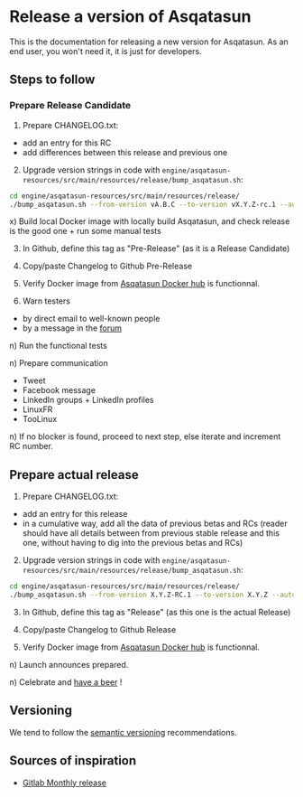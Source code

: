 # Release a version of Asqatasun

This is the documentation for releasing a new version for Asqatasun. As an end user, you won't need it, it is just for developers.

## Steps to follow

### Prepare Release Candidate

1) Prepare CHANGELOG.txt:

* add an entry for this RC
* add differences between this release and previous one

2) Upgrade version strings in code with `engine/asqatasun-resources/src/main/resources/release/bump_asqatasun.sh`:

```sh
cd engine/asqatasun-resources/src/main/resources/release/
./bump_asqatasun.sh --from-version vA.B.C --to-version vX.Y.Z-rc.1 --automerge --commit --tag --push
```

x) Build local Docker image with locally build Asqatasun, and check release is the good one + run some manual tests

3) In Github, define this tag as "Pre-Release" (as it is a Release Candidate)

4) Copy/paste Changelog to Github Pre-Release

5) Verify Docker image from [Asqatasun Docker hub](https://hub.docker.com/r/asqatasun/asqatasun/tags/) is functionnal.

6) Warn testers

* by direct email to well-known people
* by a message in the [forum](http://forum.asqatasun.org/)

n) Run the functional tests

n) Prepare communication

* Tweet
* Facebook message
* LinkedIn groups + LinkedIn profiles
* LinuxFR
* TooLinux

n) If no blocker is found, proceed to next step, else iterate and increment RC number.

## Prepare actual release

1) Prepare CHANGELOG.txt:

* add an entry for this release
* in a cumulative way, add all the data of previous betas and RCs 
(reader should have all details between from previous stable release and this one, 
without having to dig into the previous betas and RCs)

2) Upgrade version strings in code with `engine/asqatasun-resources/src/main/resources/release/bump_asqatasun.sh`:

```sh
cd engine/asqatasun-resources/src/main/resources/release/
./bump_asqatasun.sh --from-version X.Y.Z-RC.1 --to-version X.Y.Z --automerge --commit --tag --push
```

3) In Github, define this tag as "Release" (as this one is the actual Release)

4) Copy/paste Changelog to Github Release

5) Verify Docker image from [Asqatasun Docker hub](https://hub.docker.com/r/asqatasun/asqatasun/tags/) is functionnal.

n) Launch announces prepared.

n) Celebrate and [have a beer](http://www.aufutetamesure.fr/) !

## Versioning

We tend to follow the [semantic versioning](http://semver.org/) recommendations.

## Sources of inspiration

* [Gitlab Monthly release](http://doc.gitlab.com/ce/release/monthly.html)
